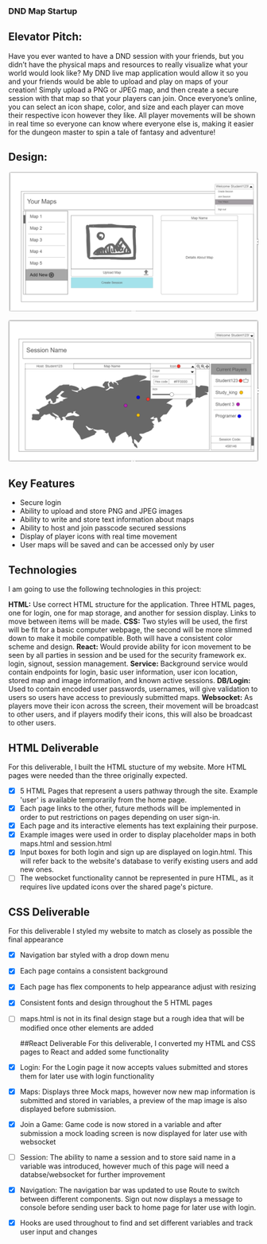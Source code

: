 ### **DND Map Startup**

## Elevator Pitch:
  Have you ever wanted to have a DND session with your friends, but you didn’t have the physical maps and resources to really visualize what your world would look like? My DND live map application would allow it so you and your friends would be able to upload and play on maps of your creation! Simply upload a PNG or JPEG map, and then create a secure session with that map so that your players can join. Once everyone’s online, you can select an icon shape, color, and size and each player can move their respective icon however they like. All player movements will be shown in real time so everyone can know where everyone else is, making it easier for the dungeon master to spin a tale of fantasy and adventure! 

## Design:

![Display of the "Your Maps" Page](https://github.com/Teddy-Dragon/startup/blob/main/Screenshot%202024-09-13%20221131.png?raw=true)

![A demonstration of a session](https://github.com/Teddy-Dragon/startup/blob/main/Screenshot%202024-09-13%20221207.png?raw=true)

## Key Features
- Secure login
- Ability to upload and store PNG and JPEG images
- Ability to write and store text information about maps
- Ability to host and join passcode secured sessions
- Display of player icons with real time movement
- User maps will be saved and can be accessed only by user

## Technologies
  I am going to use the following technologies in this project:

  **HTML:** Use correct HTML structure for the application. Three HTML pages, one for login, one for map storage, and another for session display. Links to move between items will be made.
  **CSS:** Two styles will be used, the first will be fit for a basic computer webpage, the second will be more slimmed down to make it mobile compatible. Both will have a consistent color scheme and design. 
  **React:** Would provide ability for icon movement to be seen by all parties in session and be used for the security framework ex. login, signout, session management.
  **Service:** Background service would contain endpoints for login, basic user information, user icon location, stored map and image information, and known active sessions. 
  **DB/Login:** Used to contain encoded user passwords, usernames, will give validation to users so users have access to previously submitted maps.
  **Websocket:** As players move their icon across the screen, their movement will be broadcast to other users, and if players modify their icons, this will also be broadcast to other users. 

## HTML Deliverable
For this deliverable, I built the HTML stucture of my website. More HTML pages were needed than the three originally expected.

- [x] 5 HTML Pages that represent a users pathway through the site. Example 'user' is available temporarily from the home page.
- [x] Each page links to the other, future methods will be implemented in order to put restrictions on pages depending on user sign-in.
- [x] Each page and its interactive elements has text explaining their purpose.
- [x] Example images were used in order to display placeholder maps in both maps.html and session.html
- [x] Input boxes for both login and sign up are displayed on login.html. This will refer back to the website's database to verify existing users and add new ones.
- [ ]  The websocket functionality cannot be represented in pure HTML, as it requires live updated icons over the shared page's picture.

## CSS Deliverable
For this deliverable I styled my website to match as closely as possible the final appearance

- [x] Navigation bar styled with a drop down menu
- [x] Each page contains a consistent background
- [x] Each page has flex components to help appearance adjust with resizing
- [x] Consistent fonts and design throughout the 5 HTML pages
- [ ] maps.html is not in its final design stage but a rough idea that will be modified once other elements are added

  ##React Deliverable
  For this deliverable, I converted my HTML and CSS pages to React and added some functionality
- [x] Login: For the Login page it now accepts values submitted and stores them for later use with login functionality
- [x] Maps: Displays three Mock maps, however now new map information is submitted and stored in variables, a preview of the map image is also displayed before submission.
- [x] Join a Game: Game code is now stored in a variable and after submission a mock loading screen is now displayed for later use with websocket
- [ ] Session: The ability to name a session and to store said name in a variable was introduced, however much of this page will need a databse/websocket for further improvement
- [x] Navigation: The navigation bar was updated to use Route to switch between different components. Sign out now displays a message to console before sending user back to home page for later use with login.
- [x] Hooks are used throughout to find and set different variables and track user input and changes   
